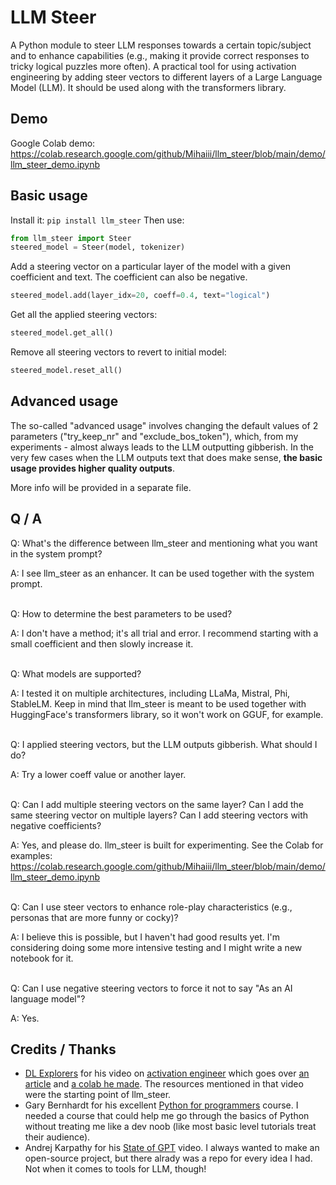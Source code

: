 # LLM Steer
A Python module to steer LLM responses towards a certain topic/subject and to enhance capabilities (e.g., making it provide correct responses to tricky logical puzzles more often).
A practical tool for using activation engineering by adding steer vectors to different layers of a Large Language Model (LLM).
It should be used along with the transformers library.
## Demo
Google Colab demo: https://colab.research.google.com/github/Mihaiii/llm_steer/blob/main/demo/llm_steer_demo.ipynb

## Basic usage
Install it: `pip install llm_steer`
Then use:
```python
from llm_steer import Steer
steered_model = Steer(model, tokenizer)
```
Add a steering vector on a particular layer of the model with a given coefficient and text.
The coefficient can also be negative.
```python
steered_model.add(layer_idx=20, coeff=0.4, text="logical")
```
Get all the applied steering vectors:
```python
steered_model.get_all()
```
Remove all steering vectors to revert to initial model:
```python
steered_model.reset_all()
```

## Advanced usage
The so-called "advanced usage" involves changing the default values of 2 parameters ("try_keep_nr" and "exclude_bos_token"), which, from my experiments - almost always leads to the LLM outputting gibberish. In the very few cases when the LLM outputs text that does make sense, **the basic usage provides higher quality outputs**.

More info will be provided in a separate file.

## Q / A
Q: What's the difference between llm_steer and mentioning what you want in the system prompt?

A: I see llm_steer as an enhancer. It can be used together with the system prompt.

<br/>
Q: How to determine the best parameters to be used?

A: I don't have a method; it's all trial and error. I recommend starting with a small coefficient and then slowly increase it.

<br/>
Q: What models are supported?

A: I tested it on multiple architectures, including LLaMa, Mistral, Phi, StableLM.
Keep in mind that llm_steer is meant to be used together with HuggingFace's transformers library, so it won't work on GGUF, for example.

<br/>
Q: I applied steering vectors, but the LLM outputs gibberish. What should I do?

A: Try a lower coeff value or another layer.

<br/>
Q: Can I add multiple steering vectors on the same layer? Can I add the same steering vector on multiple layers? Can I add steering vectors with negative coefficients?

A: Yes, and please do. llm_steer is built for experimenting.
See the Colab for examples: https://colab.research.google.com/github/Mihaiii/llm_steer/blob/main/demo/llm_steer_demo.ipynb

<br/>
Q: Can I use steer vectors to enhance role-play characteristics (e.g., personas that are more funny or cocky)?

A: I believe this is possible, but I haven't had good results yet. I'm considering doing some more intensive testing and I might write a new notebook for it.

<br/>
Q: Can I use negative steering vectors to force it not to say "As an AI language model"?

A: Yes.

## Credits / Thanks
- [DL Explorers](https://www.youtube.com/@DLExplorers-lg7dt) for his video on [activation engineer](https://www.youtube.com/watch?v=J2Gx6FFEaRY&t=29s) which goes over [an article](https://www.greaterwrong.com/posts/5spBue2z2tw4JuDCx/steering-gpt-2-xl-by-adding-an-activation-vector) and [a colab he made](https://colab.research.google.com/github/githubpradeep/notebooks/blob/main/activation_engineering.ipynb). The resources mentioned in that video were the starting point of llm_steer.
- Gary Bernhardt for his excellent [Python for programmers](https://www.executeprogram.com/courses/python-for-programmers) course. I needed a course that could help me go through the basics of Python without treating me like a dev noob (like most basic level tutorials treat their audience).
- Andrej Karpathy for his [State of GPT](https://www.youtube.com/watch?v=bZQun8Y4L2A) video. I always wanted to make an open-source project, but there alrady was a repo for every idea I had. Not when it comes to tools for LLM, though!
